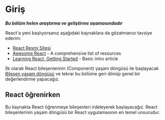 # Giriş

***Bu bölüm helen araştırma ve geliştirme aşamasındadır***

React'a yeni başlıyorsanız aşağıdaki kaynaklara da gözatmanızı tavsiye ederim:

* [React Resmi Sitesi](http://facebook.github.io/react/)
* [Awesome React](https://github.com/enaqx/awesome-react) - A comprehensive list of resources
* [Learning React, Getting Started](https://scotch.io/tutorials/learning-react-getting-started-and-concepts) - Basic intro article

İlk olarak React bileşenlerinin (Component) yaşam döngüsü ile başlayacak [Bileşen yaşam döngüsü](../life_cycle/introduction.md) ve tekrar bu bölüme geri dönüp genel bir değerlendirme yapacağız.

## React öğrenirken
Bu kaynakta React öğrenmeye bileşenleri irdeleyerek başlayacağız. React bileşenlerinin yaşam döngüsü bir React uygulamasının en temel unsurudur. 
